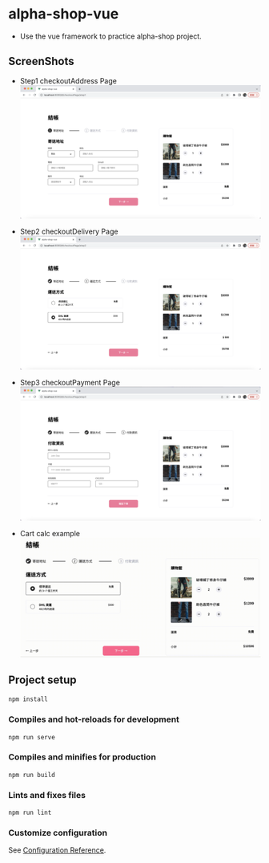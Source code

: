 # alpha-shop-vue
+ Use the vue framework to practice alpha-shop project.

## ScreenShots
* Step1 checkoutAddress Page
![image](./screenshot/alpha-shop-vue-step1.png)

* Step2 checkoutDelivery Page
![image](./screenshot/alpha-shop-vue-step2.png)

* Step3 checkoutPayment Page
![image](./screenshot/alpha-shop-vue-step3.png)

* Cart calc example
![image](./screenshot/alpha-shop-vue-cart-calc.gif)

## Project setup
```
npm install
```

### Compiles and hot-reloads for development
```
npm run serve
```

### Compiles and minifies for production
```
npm run build
```

### Lints and fixes files
```
npm run lint
```

### Customize configuration
See [Configuration Reference](https://cli.vuejs.org/config/).
